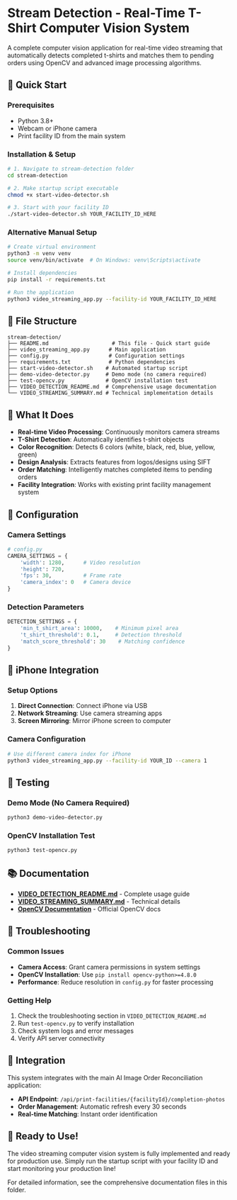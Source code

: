 # Stream Detection - Real-Time T-Shirt Computer Vision System

A complete computer vision application for real-time video streaming that automatically detects completed t-shirts and matches them to pending orders using OpenCV and advanced image processing algorithms.

## 🚀 Quick Start

### Prerequisites
- Python 3.8+
- Webcam or iPhone camera
- Print facility ID from the main system

### Installation & Setup
```bash
# 1. Navigate to stream-detection folder
cd stream-detection

# 2. Make startup script executable
chmod +x start-video-detector.sh

# 3. Start with your facility ID
./start-video-detector.sh YOUR_FACILITY_ID_HERE
```

### Alternative Manual Setup
```bash
# Create virtual environment
python3 -m venv venv
source venv/bin/activate  # On Windows: venv\Scripts\activate

# Install dependencies
pip install -r requirements.txt

# Run the application
python3 video_streaming_app.py --facility-id YOUR_FACILITY_ID_HERE
```

## 📁 File Structure

```
stream-detection/
├── README.md                    # This file - Quick start guide
├── video_streaming_app.py      # Main application
├── config.py                   # Configuration settings
├── requirements.txt            # Python dependencies
├── start-video-detector.sh    # Automated startup script
├── demo-video-detector.py     # Demo mode (no camera required)
├── test-opencv.py             # OpenCV installation test
├── VIDEO_DETECTION_README.md  # Comprehensive usage documentation
└── VIDEO_STREAMING_SUMMARY.md # Technical implementation details
```

## 🎯 What It Does

- **Real-time Video Processing**: Continuously monitors camera streams
- **T-Shirt Detection**: Automatically identifies t-shirt objects
- **Color Recognition**: Detects 6 colors (white, black, red, blue, yellow, green)
- **Design Analysis**: Extracts features from logos/designs using SIFT
- **Order Matching**: Intelligently matches completed items to pending orders
- **Facility Integration**: Works with existing print facility management system

## 🔧 Configuration

### Camera Settings
```python
# config.py
CAMERA_SETTINGS = {
    'width': 1280,      # Video resolution
    'height': 720,
    'fps': 30,          # Frame rate
    'camera_index': 0   # Camera device
}
```

### Detection Parameters
```python
DETECTION_SETTINGS = {
    'min_t_shirt_area': 10000,    # Minimum pixel area
    't_shirt_threshold': 0.1,     # Detection threshold
    'match_score_threshold': 30    # Matching confidence
}
```

## 📱 iPhone Integration

### Setup Options
1. **Direct Connection**: Connect iPhone via USB
2. **Network Streaming**: Use camera streaming apps
3. **Screen Mirroring**: Mirror iPhone screen to computer

### Camera Configuration
```bash
# Use different camera index for iPhone
python3 video_streaming_app.py --facility-id YOUR_ID --camera 1
```

## 🧪 Testing

### Demo Mode (No Camera Required)
```bash
python3 demo-video-detector.py
```

### OpenCV Installation Test
```bash
python3 test-opencv.py
```

## 📚 Documentation

- **[VIDEO_DETECTION_README.md](VIDEO_DETECTION_README.md)** - Complete usage guide
- **[VIDEO_STREAMING_SUMMARY.md](VIDEO_STREAMING_SUMMARY.md)** - Technical details
- **[OpenCV Documentation](https://docs.opencv.org/4.12.0/)** - Official OpenCV docs

## 🚨 Troubleshooting

### Common Issues
- **Camera Access**: Grant camera permissions in system settings
- **OpenCV Installation**: Use `pip install opencv-python>=4.8.0`
- **Performance**: Reduce resolution in `config.py` for faster processing

### Getting Help
1. Check the troubleshooting section in `VIDEO_DETECTION_README.md`
2. Run `test-opencv.py` to verify installation
3. Check system logs and error messages
4. Verify API server connectivity

## 🔗 Integration

This system integrates with the main AI Image Order Reconciliation application:
- **API Endpoint**: `/api/print-facilities/{facilityId}/completion-photos`
- **Order Management**: Automatic refresh every 30 seconds
- **Real-time Matching**: Instant order identification

## 🎉 Ready to Use!

The video streaming computer vision system is fully implemented and ready for production use. Simply run the startup script with your facility ID and start monitoring your production line!

For detailed information, see the comprehensive documentation files in this folder. 